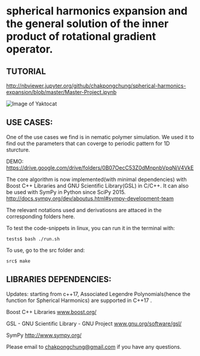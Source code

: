 spherical harmonics expansion and the general solution of the inner product of rotational gradient operator.
========================================================================


TUTORIAL
--------


http://nbviewer.jupyter.org/github/chakpongchung/spherical-harmonics-expansion/blob/master/Master-Project.ipynb


![Image of Yaktocat](https://octodex.github.com/images/yaktocat.png)


USE CASES:
----------

One of the use cases we find is in nematic polymer simulation. We used it to find out the parameters that can coverge to  periodic pattern for 1D sturcture.

DEMO:  
https://drive.google.com/drive/folders/0B07OecC53Z0dMnpnbVpqNjV4VkE



The core algorithm is now implemented(with minimal dependencies) with Boost C++ Libraries and GNU Scientific Library(GSL) in C/C++. It can also be used with SymPy in Python since SciPy 2015.  
http://docs.sympy.org/dev/aboutus.html#sympy-development-team

The relevant notations used and derivatiosns are attaced in the corresponding folders here.


To test the code-snippets in linux, you can run it in the terminal with:

    tests$ bash ./run.sh


To use, go to the src folder and:

    src$ make


LIBRARIES DEPENDENCIES:
-----------------------
Updates:
starting from c++17, Associated Legendre Polynomials(hence the function for Spherical Harmonics) are supported in C++17  .

Boost C++ Libraries 
www.boost.org/

GSL - GNU Scientific Library - GNU Project
www.gnu.org/software/gsl/

SymPy
http://www.sympy.org/

Please email to chakpongchung@gmail.com if you have any questions.

